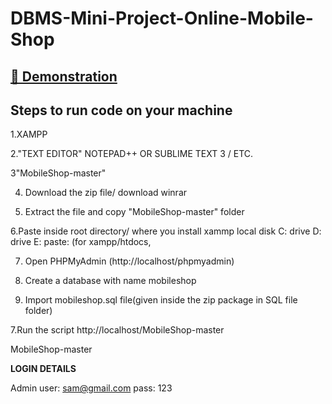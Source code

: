 # DBMS-Mini-Project-Online-Mobile-Shop
## [🎥 Demonstration](https://youtu.be/92jTqnlYHfo)

## Steps to run code on your machine

1.XAMPP

2."TEXT EDITOR" NOTEPAD++ OR SUBLIME TEXT 3 / ETC.

3"MobileShop-master"

4. Download the zip file/ download winrar

5. Extract the file and copy "MobileShop-master" folder

6.Paste inside root directory/ where you install xammp local disk C: drive D: drive E: paste: (for xampp/htdocs, 

7. Open PHPMyAdmin (http://localhost/phpmyadmin)

8. Create a database with name mobileshop

6. Import mobileshop.sql file(given inside the zip package in SQL file folder)

7.Run the script http://localhost/MobileShop-master

MobileShop-master

**LOGIN DETAILS** 

Admin
user: sam@gmail.com
pass: 123
